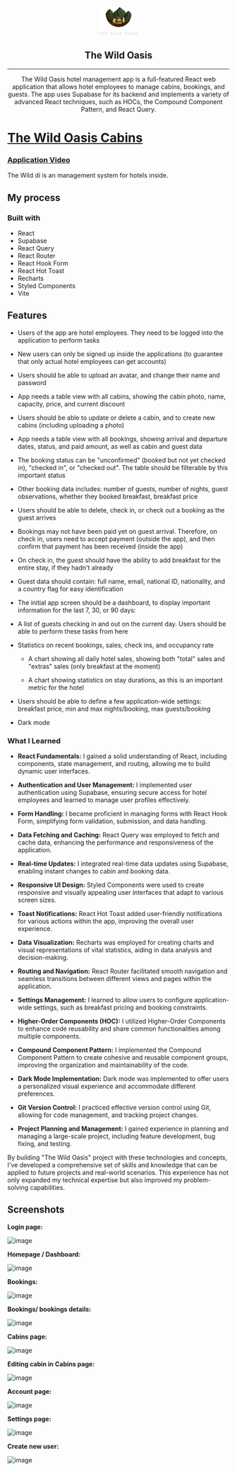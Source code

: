 <div align="center">

  <img src="./public/logo-dark.png" alt="logo" width="90" height="auto">
  <h2>The Wild Oasis</h2>
  <hr>
</div>

<!-- Brief -->
<p align="center">
The Wild Oasis hotel management app is a full-featured React web application that allows hotel employees to manage cabins, bookings, and guests. The app uses Supabase for its backend and implements a variety of advanced React techniques, such as HOCs, the Compound Component Pattern, and React Query.
</p>

# [The Wild Oasis Cabins](https://wild-oasis-employees.netlify.app/)

### [Application Video](https://vimeo.com/859576638?share=copy)

The Wild di is an management system for hotels inside.

## My process

### Built with

- React
- Supabase
- React Query
- React Router
- React Hook Form
- React Hot Toast
- Recharts
- Styled Components
- Vite

## Features

- Users of the app are hotel employees. They need to be logged into the application to perform tasks
- New users can only be signed up inside the applications (to guarantee that only actual hotel employees can get accounts)
- Users should be able to upload an avatar, and change their name and password
- App needs a table view with all cabins, showing the cabin photo, name, capacity, price, and current discount
- Users should be able to update or delete a cabin, and to create new cabins (including uploading a photo)
- App needs a table view with all bookings, showing arrival and departure dates, status, and paid amount, as well as cabin and guest data
- The booking status can be "unconfirmed" (booked but not yet checked in), "checked in", or "checked out". The table should be filterable by this important status
- Other booking data includes: number of guests, number of nights, guest observations, whether they booked breakfast, breakfast price

- Users should be able to delete, check in, or check out a booking as the guest arrives

- Bookings may not have been paid yet on guest arrival. Therefore, on check in, users need to accept payment (outside the app), and then confirm that payment has been received (inside the app)

- On check in, the guest should have the ability to add breakfast for the entire stay, if they hadn't already
- Guest data should contain: full name, email, national ID, nationality, and a country flag for easy identification

- The initial app screen should be a dashboard, to display important information for the last 7, 30, or 90 days:

- A list of guests checking in and out on the current day. Users should be able to perform these tasks from here

- Statistics on recent bookings, sales, check ins, and occupancy rate

  - A chart showing all daily hotel sales, showing both "total" sales and "extras" sales (only breakfast at the moment)

  - A chart showing statistics on stay durations, as this is an important metric for the hotel

- Users should be able to define a few application-wide settings: breakfast price, min and max nights/booking, max guests/booking

- Dark mode

### What I Learned

- **React Fundamentals:** I gained a solid understanding of React, including components, state management, and routing, allowing me to build dynamic user interfaces.

- **Authentication and User Management:** I implemented user authentication using Supabase, ensuring secure access for hotel employees and learned to manage user profiles effectively.

- **Form Handling:** I became proficient in managing forms with React Hook Form, simplifying form validation, submission, and data handling.

- **Data Fetching and Caching:** React Query was employed to fetch and cache data, enhancing the performance and responsiveness of the application.

- **Real-time Updates:** I integrated real-time data updates using Supabase, enabling instant changes to cabin and booking data.

- **Responsive UI Design:** Styled Components were used to create responsive and visually appealing user interfaces that adapt to various screen sizes.
- **Toast Notifications:** React Hot Toast added user-friendly notifications for various actions within the app, improving the overall user experience.

- **Data Visualization:** Recharts was employed for creating charts and visual representations of vital statistics, aiding in data analysis and decision-making.

- **Routing and Navigation:** React Router facilitated smooth navigation and seamless transitions between different views and pages within the application.

- **Settings Management:** I learned to allow users to configure application-wide settings, such as breakfast pricing and booking constraints.

- **Higher-Order Components (HOC):** I utilized Higher-Order Components to enhance code reusability and share common functionalities among multiple components.

- **Compound Component Pattern:** I implemented the Compound Component Pattern to create cohesive and reusable component groups, improving the organization and maintainability of the code.
- **Dark Mode Implementation:** Dark mode was implemented to offer users a personalized visual experience and accommodate different preferences.

- **Git Version Control:** I practiced effective version control using Git, allowing for code management, and tracking project changes.

- **Project Planning and Management:** I gained experience in planning and managing a large-scale project, including feature development, bug fixing, and testing.

By building "The Wild Oasis" project with these technologies and concepts, I've developed a comprehensive set of skills and knowledge that can be applied to future projects and real-world scenarios. This experience has not only expanded my technical expertise but also improved my problem-solving capabilities.

## Screenshots

**Login page:**

![image](https://github.com/amr-ibrahim7/Wild-Oasis/assets/109660214/ea9dc9e6-a70d-4b93-8cc8-a77c31f17825)

**Homepage / Dashboard:**

![image](https://github.com/amr-ibrahim7/Wild-Oasis/assets/109660214/be4376cb-d9e3-4f8d-814c-5dd240728d1f)

**Bookings:**

![image](https://github.com/amr-ibrahim7/Wild-Oasis/assets/109660214/07e27231-079b-47a0-8cc4-a4bdf4f3c9f9)

**Bookings/ bookings details:**

![image](https://github.com/amr-ibrahim7/Wild-Oasis/assets/109660214/1ec90819-d1d5-4c04-a98f-1f0b455bb4a0)

**Cabins page:**

![image](https://github.com/amr-ibrahim7/Wild-Oasis/assets/109660214/9c3854e9-883f-4225-a2b3-17af82d1b3a4)

**Editing cabin in Cabins page:**

![image](https://github.com/amr-ibrahim7/Wild-Oasis/assets/109660214/a1711f6c-68e2-43f1-a289-7bd35f4acc23)

**Account page:**

![image](https://github.com/amr-ibrahim7/Wild-Oasis/assets/109660214/1c9b1344-1cef-4d9c-9747-f77fb8a7de2f)

**Settings page:**

![image](https://github.com/amr-ibrahim7/Wild-Oasis/assets/109660214/6b7b4fdb-5db5-42f1-b1df-25f4ded30962)

**Create new user:**

![image](https://github.com/amr-ibrahim7/Wild-Oasis/assets/109660214/66eaeefa-075f-4096-97fc-35c8291721ef)
